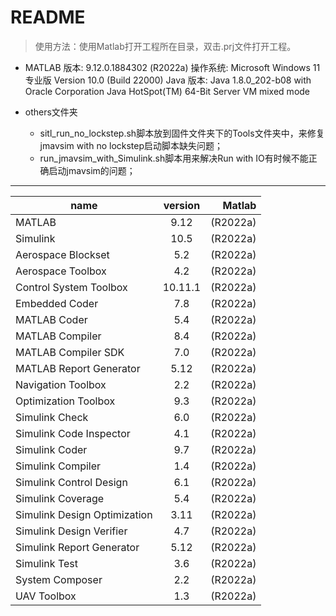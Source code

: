 # README
>使用方法：使用Matlab打开工程所在目录，双击.prj文件打开工程。

- MATLAB 版本: 9.12.0.1884302 (R2022a)
操作系统: Microsoft Windows 11 专业版 Version 10.0 (Build 22000)
Java 版本: Java 1.8.0_202-b08 with Oracle Corporation Java HotSpot(TM) 64-Bit Server VM mixed mode

- others文件夹
  - sitl_run_no_lockstep.sh脚本放到固件文件夹下的Tools文件夹中，来修复jmavsim with no lockstep启动脚本缺失问题；
  - run_jmavsim_with_Simulink.sh脚本用来解决Run with IO有时候不能正确启动jmavsim的问题；
------------------------------------------------------------------------------------------------
name|version|Matlab
---|:--:|---:
MATLAB                                                |   9.12             |(R2022a)      
Simulink                                              |   10.5             |(R2022a)      
Aerospace Blockset                                    |   5.2              |(R2022a)      
Aerospace Toolbox                                     |   4.2              |(R2022a)      
Control System Toolbox                                |   10.11.1          |(R2022a)     
Embedded Coder                                        |   7.8              |(R2022a)      
MATLAB Coder                                          |   5.4              |(R2022a)      
MATLAB Compiler                                       |   8.4              |(R2022a)      
MATLAB Compiler SDK                                   |   7.0              |(R2022a)     
MATLAB Report Generator                               |   5.12             |(R2022a)     
Navigation Toolbox                                    |   2.2              |(R2022a)      
Optimization Toolbox                                  |   9.3              |(R2022a)      
Simulink Check                                        |   6.0              |(R2022a)      
Simulink Code Inspector                               |   4.1              |(R2022a)      
Simulink Coder                                        |   9.7              |(R2022a)      
Simulink Compiler                                     |   1.4              |(R2022a)      
Simulink Control Design                               |   6.1              |(R2022a)      
Simulink Coverage                                     |   5.4              |(R2022a)      
Simulink Design Optimization                          |   3.11             |(R2022a)      
Simulink Design Verifier                              |   4.7              |(R2022a)      
Simulink Report Generator                             |   5.12             |(R2022a)      
Simulink Test                                         |   3.6              |(R2022a)      
System Composer                                       |   2.2              |(R2022a)      
UAV Toolbox                                           |   1.3              |(R2022a)     
